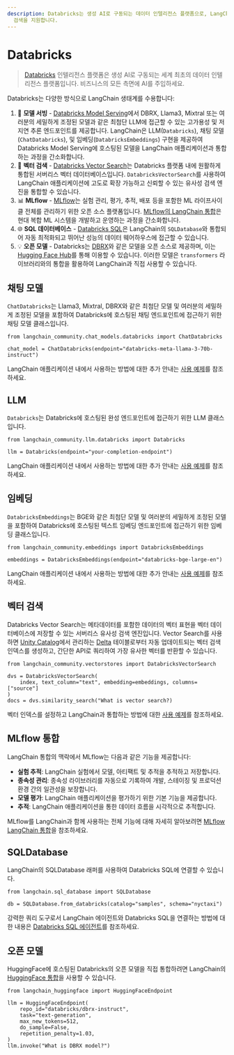 ```yaml
---
description: Databricks는 생성 AI로 구동되는 데이터 인텔리전스 플랫폼으로, LangChain 생태계를 통해 모델 제공 및 벡터
  검색을 지원합니다.
---
```


# Databricks

> [Databricks](https://www.databricks.com/) 인텔리전스 플랫폼은 생성 AI로 구동되는 세계 최초의 데이터 인텔리전스 플랫폼입니다. 비즈니스의 모든 측면에 AI를 주입하세요.

Databricks는 다양한 방식으로 LangChain 생태계를 수용합니다:

1. 🚀 **모델 서빙** - [Databricks Model Serving](https://www.databricks.com/product/model-serving)에서 DBRX, Llama3, Mixtral 또는 여러분의 세밀하게 조정된 모델과 같은 최첨단 LLM에 접근할 수 있는 고가용성 및 저지연 추론 엔드포인트를 제공합니다. LangChain은 LLM(`Databricks`), 채팅 모델(`ChatDatabricks`), 및 임베딩(`DatabricksEmbeddings`) 구현을 제공하여 Databricks Model Serving에 호스팅된 모델을 LangChain 애플리케이션과 통합하는 과정을 간소화합니다.
2. 📃 **벡터 검색** - [Databricks Vector Search](https://www.databricks.com/product/machine-learning/vector-search)는 Databricks 플랫폼 내에 원활하게 통합된 서버리스 벡터 데이터베이스입니다. `DatabricksVectorSearch`를 사용하여 LangChain 애플리케이션에 고도로 확장 가능하고 신뢰할 수 있는 유사성 검색 엔진을 통합할 수 있습니다.
3. 📊 **MLflow** - [MLflow](https://mlflow.org/)는 실험 관리, 평가, 추적, 배포 등을 포함한 ML 라이프사이클 전체를 관리하기 위한 오픈 소스 플랫폼입니다. [MLflow의 LangChain 통합](/docs/integrations/providers/mlflow_tracking)은 현대 복합 ML 시스템을 개발하고 운영하는 과정을 간소화합니다.
4. 🌐 **SQL 데이터베이스** - [Databricks SQL](https://www.databricks.com/product/databricks-sql)은 LangChain의 `SQLDatabase`와 통합되어 자동 최적화되고 뛰어난 성능의 데이터 웨어하우스에 접근할 수 있습니다.
5. 💡 **오픈 모델** - Databricks는 [DBRX](https://www.databricks.com/blog/introducing-dbrx-new-state-art-open-llm)와 같은 모델을 오픈 소스로 제공하며, 이는 [Hugging Face Hub](https://huggingface.co/databricks/dbrx-instruct)를 통해 이용할 수 있습니다. 이러한 모델은 `transformers` 라이브러리와의 통합을 활용하여 LangChain과 직접 사용할 수 있습니다.

## 채팅 모델

`ChatDatabricks`는 Llama3, Mixtral, DBRX와 같은 최첨단 모델 및 여러분의 세밀하게 조정된 모델을 포함하여 Databricks에 호스팅된 채팅 엔드포인트에 접근하기 위한 채팅 모델 클래스입니다.

```
from langchain_community.chat_models.databricks import ChatDatabricks

chat_model = ChatDatabricks(endpoint="databricks-meta-llama-3-70b-instruct")
```


LangChain 애플리케이션 내에서 사용하는 방법에 대한 추가 안내는 [사용 예제](/docs/integrations/chat/databricks)를 참조하세요.

## LLM

`Databricks`는 Databricks에 호스팅된 완성 엔드포인트에 접근하기 위한 LLM 클래스입니다.

```
from langchain_community.llm.databricks import Databricks

llm = Databricks(endpoint="your-completion-endpoint")
```


LangChain 애플리케이션 내에서 사용하는 방법에 대한 추가 안내는 [사용 예제](/docs/integrations/llms/databricks)를 참조하세요.

## 임베딩

`DatabricksEmbeddings`는 BGE와 같은 최첨단 모델 및 여러분의 세밀하게 조정된 모델을 포함하여 Databricks에 호스팅된 텍스트 임베딩 엔드포인트에 접근하기 위한 임베딩 클래스입니다.

```
from langchain_community.embeddings import DatabricksEmbeddings

embeddings = DatabricksEmbeddings(endpoint="databricks-bge-large-en")
```


LangChain 애플리케이션 내에서 사용하는 방법에 대한 추가 안내는 [사용 예제](/docs/integrations/text_embedding/databricks)를 참조하세요.

## 벡터 검색

Databricks Vector Search는 메타데이터를 포함한 데이터의 벡터 표현을 벡터 데이터베이스에 저장할 수 있는 서버리스 유사성 검색 엔진입니다. Vector Search를 사용하면 [Unity Catalog](https://www.databricks.com/product/unity-catalog)에서 관리하는 [Delta](https://docs.databricks.com/en/introduction/delta-comparison.html) 테이블로부터 자동 업데이트되는 벡터 검색 인덱스를 생성하고, 간단한 API로 쿼리하여 가장 유사한 벡터를 반환할 수 있습니다.

```
from langchain_community.vectorstores import DatabricksVectorSearch

dvs = DatabricksVectorSearch(
    index, text_column="text", embedding=embeddings, columns=["source"]
)
docs = dvs.similarity_search("What is vector search?)
```


벡터 인덱스를 설정하고 LangChain과 통합하는 방법에 대한 [사용 예제](/docs/integrations/vectorstores/databricks_vector_search)를 참조하세요.

## MLflow 통합

LangChain 통합의 맥락에서 MLflow는 다음과 같은 기능을 제공합니다:

- **실험 추적**: LangChain 실험에서 모델, 아티팩트 및 추적을 추적하고 저장합니다.
- **종속성 관리**: 종속성 라이브러리를 자동으로 기록하여 개발, 스테이징 및 프로덕션 환경 간의 일관성을 보장합니다.
- **모델 평가**: LangChain 애플리케이션을 평가하기 위한 기본 기능을 제공합니다.
- **추적**: LangChain 애플리케이션을 통한 데이터 흐름을 시각적으로 추적합니다.

MLflow를 LangChain과 함께 사용하는 전체 기능에 대해 자세히 알아보려면 [MLflow LangChain 통합](/docs/integrations/providers/mlflow_tracking)을 참조하세요.

## SQLDatabase
LangChain의 SQLDatabase 래퍼를 사용하여 Databricks SQL에 연결할 수 있습니다.
```
from langchain.sql_database import SQLDatabase

db = SQLDatabase.from_databricks(catalog="samples", schema="nyctaxi")
```


강력한 쿼리 도구로서 LangChain 에이전트와 Databricks SQL을 연결하는 방법에 대한 내용은 [Databricks SQL 에이전트](https://docs.databricks.com/en/large-language-models/langchain.html#databricks-sql-agent)를 참조하세요.

## 오픈 모델

HuggingFace에 호스팅된 Databricks의 오픈 모델을 직접 통합하려면 LangChain의 [HuggingFace 통합](/docs/integrations/platforms/huggingface)을 사용할 수 있습니다.

```
from langchain_huggingface import HuggingFaceEndpoint

llm = HuggingFaceEndpoint(
    repo_id="databricks/dbrx-instruct",
    task="text-generation",
    max_new_tokens=512,
    do_sample=False,
    repetition_penalty=1.03,
)
llm.invoke("What is DBRX model?")
```